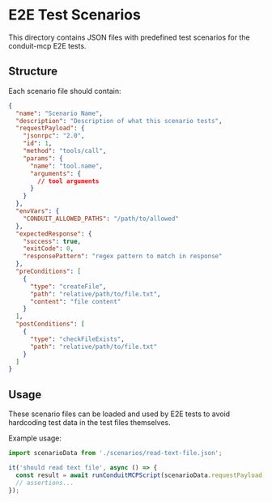 # E2E Test Scenarios

This directory contains JSON files with predefined test scenarios for the conduit-mcp E2E tests.

## Structure

Each scenario file should contain:

```json
{
  "name": "Scenario Name",
  "description": "Description of what this scenario tests",
  "requestPayload": {
    "jsonrpc": "2.0",
    "id": 1,
    "method": "tools/call",
    "params": {
      "name": "tool.name",
      "arguments": {
        // tool arguments
      }
    }
  },
  "envVars": {
    "CONDUIT_ALLOWED_PATHS": "/path/to/allowed"
  },
  "expectedResponse": {
    "success": true,
    "exitCode": 0,
    "responsePattern": "regex pattern to match in response"
  },
  "preConditions": [
    {
      "type": "createFile",
      "path": "relative/path/to/file.txt",
      "content": "file content"
    }
  ],
  "postConditions": [
    {
      "type": "checkFileExists",
      "path": "relative/path/to/file.txt"
    }
  ]
}
```

## Usage

These scenario files can be loaded and used by E2E tests to avoid hardcoding test data in the test files themselves.

Example usage:

```typescript
import scenarioData from './scenarios/read-text-file.json';

it('should read text file', async () => {
  const result = await runConduitMCPScript(scenarioData.requestPayload, scenarioData.envVars);
  // assertions...
});
```
